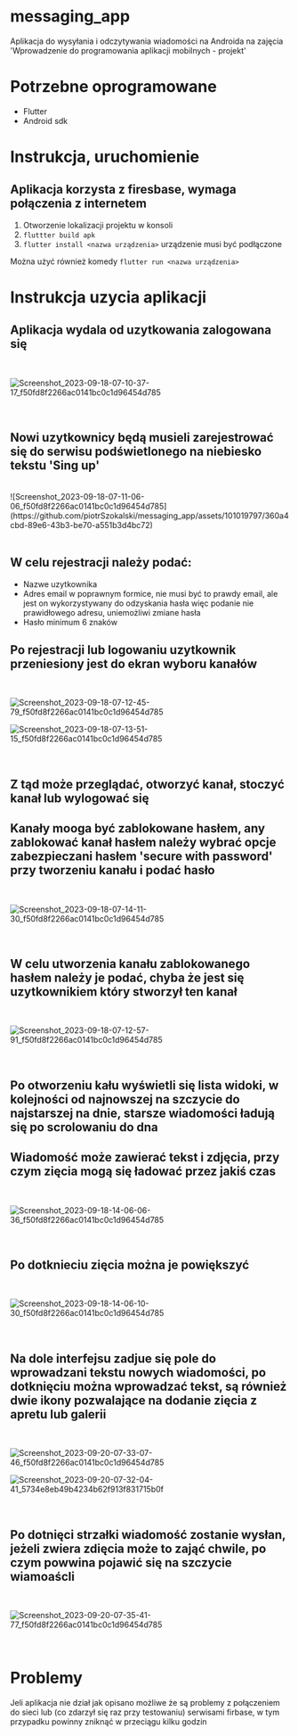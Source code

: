 # messaging_app

Aplikacja do wysyłania i odczytywania wiadomości na Androida na zajęcia 'Wprowadzenie do programowania aplikacji mobilnych - projekt'

# Potrzebne oprogramowane
- Flutter
- Android sdk

# Instrukcja, uruchomienie

## Aplikacja korzysta z firesbase, wymaga połączenia z internetem

1. Otworzenie lokalizacji projektu w konsoli
4. ```fluttter build apk```
5. ```flutter install <nazwa urządzenia>``` urządzenie musi być podłączone

Można użyć również komedy ```flutter run <nazwa urządzenia>```

# Instrukcja uzycia aplikacji

## Aplikacja wydala od uzytkowania zalogowana się


</br>

![Screenshot_2023-09-18-07-10-37-17_f50fd8f2266ac0141bc0c1d96454d785](https://github.com/piotrSzokalski/messaging_app/assets/101019797/c1495469-ee1f-4abf-84de-19114d47453a)

</br>

## Nowi uzytkownicy będą musieli zarejestrować się do serwisu podświetlonego na niebiesko tekstu 'Sing up'



</br>
![Screenshot_2023-09-18-07-11-06-06_f50fd8f2266ac0141bc0c1d96454d785](https://github.com/piotrSzokalski/messaging_app/assets/101019797/360a4cbd-89e6-43b3-be70-a551b3d4bc72)
</br>

</br>

## W celu rejestracji należy podać:
- Nazwe uzytkownika
- Adres email w poprawnym formice, nie musi być to prawdy email, ale jest on wykorzystywany do odzyskania hasła więc podanie nie prawidłowego adresu, uniemożliwi zmiane hasła
- Hasło minimum 6 znaków

## Po rejestracji lub logowaniu uzytkownik przeniesiony jest do ekran wyboru kanałów

</br>

![Screenshot_2023-09-18-07-12-45-79_f50fd8f2266ac0141bc0c1d96454d785](https://github.com/piotrSzokalski/messaging_app/assets/101019797/4f955eef-b558-4824-a498-ae944cf20879)

![Screenshot_2023-09-18-07-13-51-15_f50fd8f2266ac0141bc0c1d96454d785](https://github.com/piotrSzokalski/messaging_app/assets/101019797/29f083d8-e720-40c9-b287-fdbcb8015461)

</br>

## Z tąd może przeglądać, otworzyć kanał, stoczyć kanał lub wylogować się

## Kanały mooga być zablokowane hasłem, any zablokować kanał hasłem należy wybrać opcje zabezpieczani hasłem 'secure with password' przy tworzeniu kanału i podać hasło

</br>

![Screenshot_2023-09-18-07-14-11-30_f50fd8f2266ac0141bc0c1d96454d785](https://github.com/piotrSzokalski/messaging_app/assets/101019797/8836ab7c-7420-479c-a38c-5cff32a92231)

</br>

## W celu utworzenia kanału zablokowanego hasłem należy je podać, chyba że jest się uzytkownikiem który stworzył ten kanał

</br>

![Screenshot_2023-09-18-07-12-57-91_f50fd8f2266ac0141bc0c1d96454d785](https://github.com/piotrSzokalski/messaging_app/assets/101019797/fe033f6d-f569-4114-bbcd-2c4be77ef1bd)

</br>

## Po otworzeniu kału wyświetli się lista widoki, w kolejności od najnowszej na szczycie do najstarszej na dnie, starsze wiadomości ładują się po scrolowaniu do dna


## Wiadomość może zawierać tekst i zdjęcia, przy czym zięcia mogą się ładować przez jakiś czas

</br>

![Screenshot_2023-09-18-14-06-06-36_f50fd8f2266ac0141bc0c1d96454d785](https://github.com/piotrSzokalski/messaging_app/assets/101019797/61e96988-3253-4dac-aa12-ab6bc88ce4eb)

</br>

## Po dotknieciu zięcia można je powiększyć

</br>

![Screenshot_2023-09-18-14-06-10-30_f50fd8f2266ac0141bc0c1d96454d785](https://github.com/piotrSzokalski/messaging_app/assets/101019797/002d21f7-e7f8-4d1a-ad24-38d6d70083e9)

</br>

## Na dole interfejsu zadjue się pole do wprowadzani tekstu nowych wiadomości, po dotknięciu można wprowadzać tekst, są również dwie ikony pozwalające na dodanie zięcia z apretu lub galerii

</br>

![Screenshot_2023-09-20-07-33-07-46_f50fd8f2266ac0141bc0c1d96454d785](https://github.com/piotrSzokalski/messaging_app/assets/101019797/79c79264-1d42-4b14-a9bc-77e5743f6f53)

![Screenshot_2023-09-20-07-32-04-41_5734e8eb49b4234b62f913f831715b0f](https://github.com/piotrSzokalski/messaging_app/assets/101019797/69c4b933-0810-4988-a9e3-e2c0983c2729)

</br>

## Po dotnięci strzałki wiadomość zostanie wysłan, jeżeli zwiera zdięcia może to zająć chwile, po czym powwina pojawić się na szczycie wiamoaścli 
</br>

![Screenshot_2023-09-20-07-35-41-77_f50fd8f2266ac0141bc0c1d96454d785](https://github.com/piotrSzokalski/messaging_app/assets/101019797/bde81bfd-ac4a-44c7-9708-0d116aebf1ac)

</br>


# Problemy

Jeli aplikacja nie dział jak opisano możliwe że są problemy z połączeniem do sieci lub (co zdarzył się raz przy testowaniu) serwisami firbase, w tym przypadku powinny zniknąć w przeciągu kilku godzin

